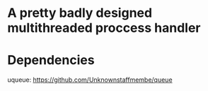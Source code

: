 # A pretty badly designed multithreaded proccess handler

# Dependencies
uqueue: https://github.com/Unknownstaffmembe/queue
